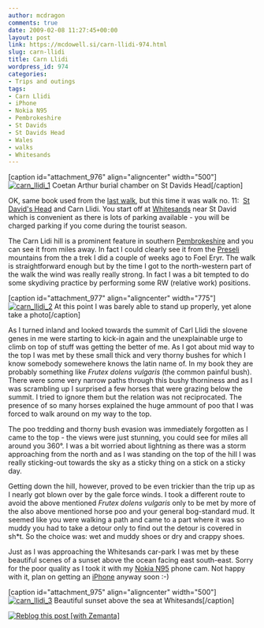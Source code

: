 ```yaml
---
author: mcdragon
comments: true
date: 2009-02-08 11:27:45+00:00
layout: post
link: https://mcdowell.si/carn-llidi-974.html
slug: carn-llidi
title: Carn Llidi
wordpress_id: 974
categories:
- Trips and outings
tags:
- Carn Llidi
- iPhone
- Nokia N95
- Pembrokeshire
- St Davids
- St Davids Head
- Wales
- walks
- Whitesands
---
```


[caption id="attachment_976" align="aligncenter" width="500"][![carn_llidi_1](https://mcdowell.si/wp-content/uploads/2009/02/carn_llidi_11-1.jpg)](https://mcdowell.si/about/gallery?album=CarnLlidi) Coetan Arthur burial chamber on St Davids Head[/caption]


OK, same book used from the [last walk](https://mcdowell.si/stonehenge-made-in-the-preselis-962.html), but this time it was walk no. 11:  [St David's Head](http://en.wikipedia.org/wiki/St_Davids_Head) and Carn Llidi. You start off at [Whitesands](http://en.wikipedia.org/wiki/Whitesands) near St David which is convenient as there is lots of parking available - you will be charged parking if you come during the tourist season.


The Carn Lidi hill is a prominent feature in southern [Pembrokeshire](http://en.wikipedia.org/wiki/Pembrokeshire) and you can see it from miles away. In fact I could clearly see it from the [Preseli](http://en.wikipedia.org/wiki/Preseli_Pembrokeshire) mountains from the a trek I did a couple of weeks ago to Foel Eryr. The walk is straightforward enough but by the time I got to the north-western part of the walk the wind was really really strong. In fact I was a bit tempted to do some skydiving practice by performing some RW (relative work) positions.

[caption id="attachment_977" align="aligncenter" width="775"][![carn_llidi_2](https://mcdowell.si/wp-content/uploads/2009/02/carn_llidi_21-1.jpg)](https://mcdowell.si/about/gallery?album=CarnLlidi) At this point I was barely able to stand up properly, yet alone take a photo[/caption]

As I turned inland and looked towards the summit of Carl Llidi the slovene genes in me were starting to kick-in again and the unexplainable urge to climb on top of stuff was getting the better of me. As I got about mid way to the top I was met by these small thick and very thorny bushes for which I know somebody somewehere knows the latin name of. In my book they are probably something like _Frutex dolens vulgaris_ (the common painful bush). There were some very narrow paths through this bushy thorniness and as I was scrambling up I surprised a few horses that were grazing below the summit. I tried to ignore them but the relation was not reciprocated. The presence of so many horses explained the huge ammount of poo that I was forced to walk around on my way to the top.

The poo tredding and thorny bush evasion was immediately forgotten as I came to the top - the views were just stunning, you could see for miles all around you 360°. I was a bit worried about lightning as there was a storm approaching from the north and as I was standing on the top of the hill I was really sticking-out towards the sky as a sticky thing on a stick on a sticky day.

Getting down the hill, however, proved to be even trickier than the trip up as I nearly got blown over by the gale force winds. I took a different route to avoid the above mentioned _Frutex dolens vulgaris_ only to be met by more of the also above mentioned horse poo and your general bog-standard mud. It seemed like you were walking a path and came to a part where it was so muddy you had to take a detour only to find out the detour is covered in sh*t. So the choice was: wet and muddy shoes or dry and crappy shoes.

Just as I was approaching the Whitesands car-park I was met by these beautiful scenes of a sunset above the ocean facing east south-east. Sorry for the poor quality as I took it with my [Nokia N95](http://en.wikipedia.org/wiki/Nokia_N95) phone cam. Not happy with it, plan on getting an [iPhone](http://en.wikipedia.org/wiki/IPhone) anyway soon :-)

[caption id="attachment_975" align="aligncenter" width="500"][![carn_llidi_3](https://mcdowell.si/wp-content/uploads/2009/02/carn_llidi_31-1.jpg)](https://mcdowell.si/about/gallery?album=CarnLlidi) Beautiful sunset above the sea at Whitesands[/caption]




[![Reblog this post [with Zemanta]](http://img.zemanta.com/reblog_e.png?x-id=3c073e93-d190-446f-ae4c-1c9abc7755e6)](http://reblog.zemanta.com/zemified/3c073e93-d190-446f-ae4c-1c9abc7755e6/)
